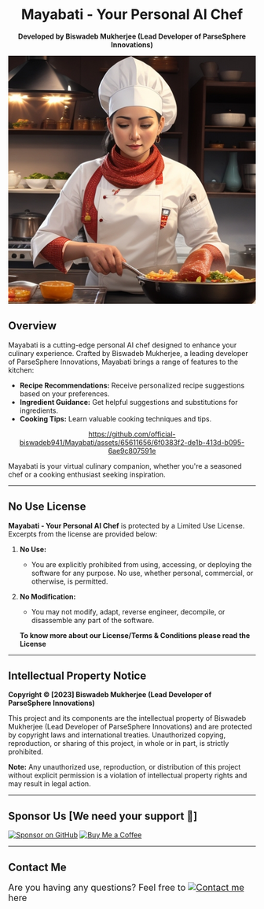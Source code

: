 <div align="center">

# Mayabati - Your Personal AI Chef
**Developed by Biswadeb Mukherjee (Lead Developer of ParseSphere Innovations)**

<img src="static/Image/Bot.jpg" alt="Mayabati Logo" >

</div>

## Overview

Mayabati is a cutting-edge personal AI chef designed to enhance your culinary experience. Crafted by Biswadeb Mukherjee, a leading developer of ParseSphere Innovations, Mayabati brings a range of features to the kitchen:

- **Recipe Recommendations:** Receive personalized recipe suggestions based on your preferences.
- **Ingredient Guidance:** Get helpful suggestions and substitutions for ingredients.
- **Cooking Tips:** Learn valuable cooking techniques and tips.


<div align="center">

https://github.com/official-biswadeb941/Mayabati/assets/65611656/6f0383f2-de1b-413d-b095-6ae9c807591e

</div>

Mayabati is your virtual culinary companion, whether you're a seasoned chef or a cooking enthusiast seeking inspiration.

***

## No Use License

**Mayabati - Your Personal AI Chef** is protected by a Limited Use License. Excerpts from the license are provided below:

1. **No Use:**
   - You are explicitly prohibited from using, accessing, or deploying the software for any purpose. No use, whether personal, commercial, or otherwise, is permitted.

2. **No Modification:**
   - You may not modify, adapt, reverse engineer, decompile, or disassemble any part of the software.

   **To know more about our License/Terms & Conditions please read the License**

  ***

## Intellectual Property Notice

**Copyright © [2023] Biswadeb Mukherjee (Lead Developer of ParseSphere Innovations)**

This project and its components are the intellectual property of Biswadeb Mukherjee (Lead Developer of ParseSphere Innovations) and are protected by copyright laws and international treaties. Unauthorized copying, reproduction, or sharing of this project, in whole or in part, is strictly prohibited.

**Note:** Any unauthorized use, reproduction, or distribution of this project without explicit permission is a violation of intellectual property rights and may result in legal action.

   *** 

## Sponsor Us [We need your support 🙏]

[![Sponsor on GitHub](https://img.shields.io/github/sponsors/official-biswadeb941?style=social)](https://github.com/sponsors/official-biswadeb941)
[![Buy Me a Coffee](https://img.shields.io/badge/Buy%20Me%20a%20Coffee-Donate-blue.svg)](https://www.buymeacoffee.com/B.M.O.941)


   ***

## Contact Me

<p style="font-size:18px;">Are you having any questions? Feel free to <a href="mailto:biswadebmukherjee941@gmail.com"><img alt="Contact me" src="https://img.shields.io/badge/Contact%20me-%23f26434.svg?&style=for-the-badge&logo=gmail&logoColor=white" /></a> here</p>


